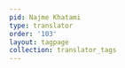 ```yaml
---
pid: Najme Khatami
type: translator
order: '103'
layout: tagpage
collection: translator_tags
---
```

